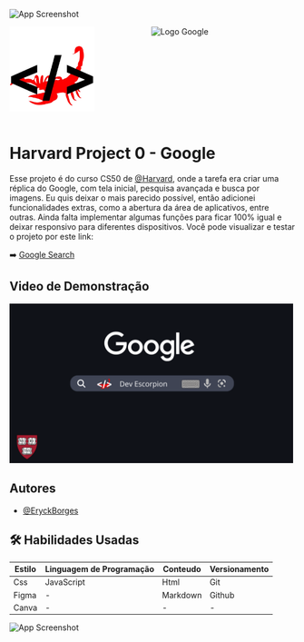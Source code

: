 ![App Screenshot](https://capsule-render.vercel.app/api?type=waving&color=ff91a48height=120&section=header)
<div style="display:flex; justfy-content:center; aling-items:center">
  <img src="https://github.com/EryckBorges/Dev-Escorpion/blob/master/global/icon/logo.png?raw=true" alt="Logo Dev" width="150" style="display:inline-block; margin-right: 50px;">
  
<img src="https://www.google.com/images/branding/googlelogo/2x/googlelogo_color_272x92dp.png" alt="Logo Google" width="150" style="display:inline-block; margin-left: 50px;">
</div><br>

# Harvard Project 0 -  Google

Esse projeto é do curso CS50 de [@Harvard](https://github.com/cs50), onde a tarefa era criar uma réplica do Google, com tela inicial, pesquisa avançada e busca por imagens. Eu quis deixar o mais parecido possível, então adicionei funcionalidades extras, como a abertura da área de aplicativos, entre outras. Ainda falta implementar algumas funções para ficar 100% igual e deixar responsivo para diferentes dispositivos.
Você pode visualizar e testar o projeto por este link:

➡️ [Google Search](https://eryckborges.github.io/Harvard/Project0%20-%20Google/
)
## Video de Demonstração

<a href="https://youtu.be/OxFn_so5AG0" target="_blank">
  <img src="https://github.com/EryckBorges/Harvard/blob/main/Project0%20-%20Google/image/Google%20Video.png?raw=true" alt="Assista no YouTube" width="500">
</a>

## Autores

- [@EryckBorges](https://www.github.com/eryckborges)


## 🛠 Habilidades Usadas
Estilo | Linguagem de Programação | Conteudo | Versionamento |
|------|--------------------------|----------|-----|
Css | JavaScript | Html | Git
Figma | - | Markdown | Github |
Canva | - | - | - |




![App Screenshot](https://capsule-render.vercel.app/api?type=waving&color=ff91a48height=120&section=footer)

